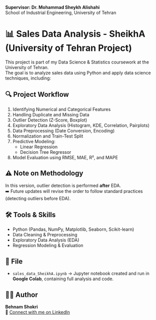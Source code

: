 **Supervisor: Dr. Mohammad Sheykh Alishahi**  
School of Industrial Engineering, University of Tehran  
# 📊 Sales Data Analysis - SheikhA  (University of Tehran Project)

This project is part of my Data Science & Statistics coursework at the University of Tehran.  
The goal is to analyze sales data using Python and apply data science techniques, including:

## 🔍 Project Workflow

1. Identifying Numerical and Categorical Features  
2. Handling Duplicate and Missing Data  
3. Outlier Detection (Z-Score, Boxplot)  
4. Exploratory Data Analysis (Histogram, KDE, Correlation, Pairplots)  
5. Data Preprocessing (Date Conversion, Encoding)  
6. Normalization and Train-Test Split  
7. Predictive Modeling:
   - Linear Regression
   - Decision Tree Regressor  
8. Model Evaluation using RMSE, MAE, R², and MAPE

## ⚠️ Note on Methodology
In this version, outlier detection is performed **after** EDA.  
➡️ Future updates will revise the order to follow standard practices (detecting outliers before EDA).

## 🛠️ Tools & Skills
- Python (Pandas, NumPy, Matplotlib, Seaborn, Scikit-learn)
- Data Cleaning & Preprocessing
- Exploratory Data Analysis (EDA)
- Regression Modeling & Evaluation

## 📁 File
- `sales_data_SheikhA.ipynb` → Jupyter notebook created and run in **Google Colab**, containing full analysis and code.

## 🙋‍♂️ Author
**Behnam Shokri**  
🔗 [Connect with me on LinkedIn](https://linkedin.com/in/behnam-shokri-3874b0172)
